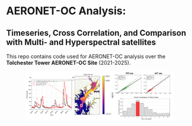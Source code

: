 # AERONET-OC Analysis: 
## Timeseries, Cross Correlation, and Comparison with Multi- and Hyperspectral satellites
This repo contains code used for AERONET-OC analysis over the **Tolchester Tower AERONET-OC Site** (2021-2025).


<div style="text-align: center;">
  <img src="github_header.png" width="400">
</div>

